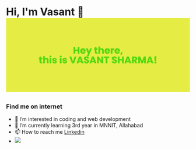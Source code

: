<!---
sharmavasant/sharmavasant is a ✨ special ✨ repository because its `README.md` (this file) appears on your GitHub profile.
You can click the Preview link to take a look at your changes.
--->

# Hi, I'm Vasant 👋 <img src="https://github.com/sharmavasant/sharmavasant/blob/main/banner%20(1).png">
### Find me on internet
- 👀 I’m interested in coding and web development
- 🌱 I’m currently learning 3rd year in MNNIT, Allahabad
- 📫 How to reach me <a href="https://www.linkedin.com/in/vasantsharma76/">Linkedin</a>
- ![](https://komarev.com/ghpvc/?username=sharmavasant)
